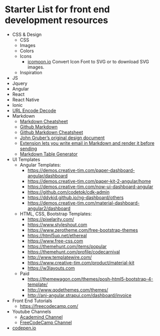 # Starter List for front end development resources
* CSS & Design
    * CSS
    * Images
    * Colors
    * Icons
        * [icomoon.io](https://icomoon.io/) Convert Icon Font to SVG or to download SVG images.
    * Inspiration
* JS
* Jquery
* Angular
* React
* React Native
* Ionic
* [URL Encode Decode](https://www.url-encode-decode.com/)
* Markdown
    * [Markdown Cheatsheet](https://www.markdownguide.org/cheat-sheet)
    * [Github Markdown](https://guides.github.com/features/mastering-markdown/)
    * [Github Markdown Cheatsheet](https://guides.github.com/pdfs/markdown-cheatsheet-online.pdf)
    * [John Gruber’s original design document](https://daringfireball.net/projects/markdown/)
    * [Extension lets you write email in Markdown and render it before sending](https://markdown-here.com/features.html)
    * [Markdown Table Generator](http://www.tablesgenerator.com/markdown_tables)
* UI Templates
    * Angular Templates:
        * https://demos.creative-tim.com/paper-dashboard-angular/dashboard
        * https://demos.creative-tim.com/paper-kit-2-angular/home
        * https://demos.creative-tim.com/now-ui-dashboard-angular
        * https://github.com/codetok/cdk-admin
        * https://ddvkid.github.io/ng-dashboard/others
        * https://demos.creative-tim.com/material-dashboard-angular2/dashboard
    * HTML, CSS, Bootstrap Templates:
        * https://pixelarity.com/
        * https://www.styleshout.com
        * https://www.zerotheme.com/free-bootstrap-themes
        * https://html5up.net/ethereal
        * https://www.free-css.com
        * https://themehunt.com/items/popular
        * https://themehunt.com/profile/codecarnival
        * http://www.templatewire.com/
        * https://www.creative-tim.com/product/material-kit
        * https://w3layouts.com
    * Paid 
        * https://themewagon.com/themes/posh-html5-bootstrap-4-template/
        * http://www.qodethemes.com/themes/
        * http://ani-angular.strapui.com/dashboard/invoice
* Front End Tutorials
    * https://freecodecamp.com/
* Youtube Channels
    * [Academind Channel](https://www.youtube.com/channel/UCSJbGtTlrDami-tDGPUV9-w/playlists)
    * [FreeCodeCamp Channel](https://www.youtube.com/channel/UC8butISFwT-Wl7EV0hUK0BQ)
* [codepen.io](https://codepen.io/)